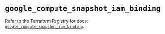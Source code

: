 # `google_compute_snapshot_iam_binding`

Refer to the Terraform Registry for docs: [`google_compute_snapshot_iam_binding`](https://registry.terraform.io/providers/hashicorp/google-beta/5.19.0/docs/resources/google_compute_snapshot_iam_binding).
